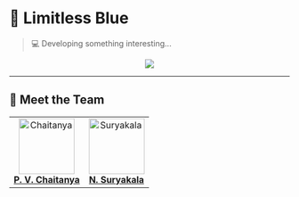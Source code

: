 # 🔵 Limitless Blue  
> 💻 Developing something interesting...

<div align="center">
  <img src="https://readme-typing-svg.herokuapp.com?font=Fira+Code&weight=600&size=24&pause=1000&color=3498DB&width=600&lines=🚀+Welcome+to+Limitless+Blue+Organization;🌍+We're+a+team+of+passionate+developers!" />
</div>  

---

## 👥 Meet the Team  
<div align="center">

<table>
  <tr>
    <td align="center">
      <a href="https://www.linkedin.com/in/chaitanya-venkata-a5a908212/">
        <img src="https://avatars.githubusercontent.com/u/000000?v=4" width="100px" alt="Chaitanya"/><br>
        <b>P. V. Chaitanya</b>
      </a>
    </td>
    <td align="center">
      <a href="https://www.linkedin.com/in/suryakala-nadimpalli-8bb07720b/">
        <img src="https://avatars.githubusercontent.com/u/000000?v=4" width="100px" alt="Suryakala"/><br>
        <b>N. Suryakala</b>
      </a>
    </td>
  </tr>
</table>  

</div>

